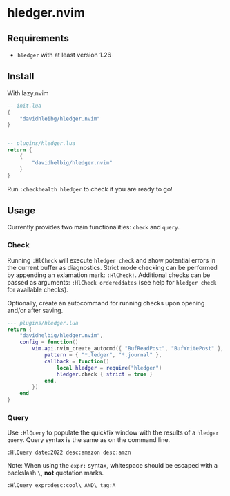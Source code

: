 # hledger.nvim

## Requirements

- `hledger` with at least version 1.26

## Install

With lazy.nvim

```lua
-- init.lua
{
    "davidhleibg/hledger.nvim"
}


-- plugins/hledger.lua
return {
    {
        "davidhelbig/hledger.nvim"
    }
}
```

Run `:checkhealth hledger` to check if you are ready to go!

## Usage

Currently provides two main functionalities: `check` and `query`.

### Check

Running `:HlCheck` will execute `hledger check` and show potential errors in the current buffer as diagnostics.
Strict mode checking can be performed by appending an exlamation mark: `:HlCheck!`. 
Additional checks can be passed as arguments: `:HlCheck ordereddates` (see help for `hledger check` for available checks).

Optionally, create an autocommand for running checks upon opening and/or after saving.

```lua
--- plugins/hledger.lua
return {
    "davidhelbig/hledger.nvim",
    config = function()
        vim.api.nvim_create_autocmd({ "BufReadPost", "BufWritePost" }, {
            pattern = { "*.ledger", "*.journal" },
            callback = function()
                local hledger = require("hledger")
                hledger.check { strict = true }
            end,
        })
    end
}
```

### Query

Use `:HlQuery` to populate the quickfix window with the results of a `hledger query`. Query syntax is the same as on the command line.

```
:HlQuery date:2022 desc:amazon desc:amzn
```

Note: When using the `expr:` syntax, whitespace should be escaped with a backslash `\`, __not__ quotation marks.
```
:HlQuery expr:desc:cool\ AND\ tag:A
```

